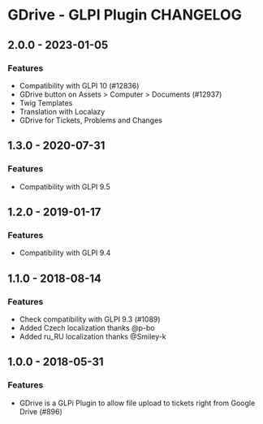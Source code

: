 # GDrive - GLPI Plugin CHANGELOG

## 2.0.0 - 2023-01-05
### Features
- Compatibility with GLPI 10 (#12836)
- GDrive button on Assets > Computer > Documents (#12937)
- Twig Templates
- Translation with Localazy
- GDrive for Tickets, Problems and Changes

## 1.3.0 - 2020-07-31
### Features
- Compatibility with GLPI 9.5 

## 1.2.0 - 2019-01-17
### Features
- Compatibility with GLPI 9.4 

## 1.1.0 - 2018-08-14
### Features
- Check compatibility with GLPI 9.3 (#1089)
- Added Czech localization thanks @p-bo
- Added ru_RU localization thanks @Smiley-k

## 1.0.0 - 2018-05-31
### Features
- GDrive is a GLPi Plugin to allow file upload to tickets right from Google Drive (#896)